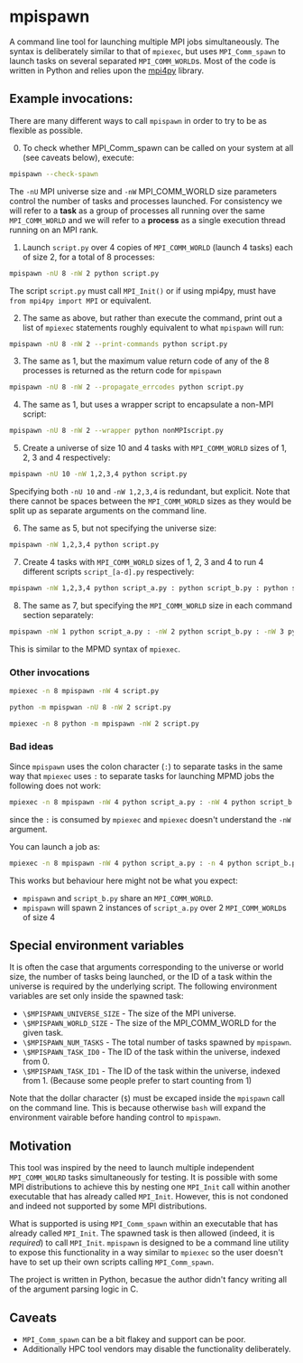 # mpispawn
A command line tool for launching multiple MPI jobs simultaneously.
The syntax is deliberately similar to that of `mpiexec`, but uses `MPI_Comm_spawn` to launch tasks on several separated `MPI_COMM_WORLD`s.
Most of the code is written in Python and relies upon the [mpi4py](https://github.com/mpi4py/mpi4py) library.

## Example invocations:
There are many different ways to call `mpispawn` in order to try to be as flexible as possible.

0. To check whether MPI_Comm_spawn can be called on your system at all (see caveats below), execute:
```bash
mpispawn --check-spawn
```

The `-nU` MPI universe size and `-nW` MPI_COMM_WORLD size parameters control the number of tasks and processes launched.
For consistency we will refer to a **task** as a group of processes all running over the same `MPI_COMM_WORLD` and we will refer to a **process** as a single execution thread running on an MPI rank.

1. Launch `script.py` over 4 copies of `MPI_COMM_WORLD` (launch 4 tasks) each of size 2, for a total of 8 processes:
```bash
mpispawn -nU 8 -nW 2 python script.py
```
The script `script.py` must call `MPI_Init()` or if using mpi4py, must have `from mpi4py import MPI` or equivalent.


2. The same as above, but rather than execute the command, print out a list of `mpiexec` statements roughly equivalent to what `mpispawn` will run:
```bash
mpispawn -nU 8 -nW 2 --print-commands python script.py
```

3. The same as 1, but the maximum value return code of any of the 8 processes is returned as the return code for `mpispawn`
```bash
mpispawn -nU 8 -nW 2 --propagate_errcodes python script.py
```

4. The same as 1, but uses a wrapper script to encapsulate a non-MPI script:
```bash
mpispawn -nU 8 -nW 2 --wrapper python nonMPIscript.py
```

5. Create a universe of size 10 and 4 tasks with `MPI_COMM_WORLD` sizes of 1, 2, 3 and 4 respectively:
```bash
mpispawn -nU 10 -nW 1,2,3,4 python script.py
```
Specifying both `-nU 10` and `-nW 1,2,3,4` is redundant, but explicit. Note that there cannot be spaces between the `MPI_COMM_WORLD` sizes as they would be split up as separate arguments on the command line.

6. The same as 5, but not specifying the universe size:
```bash
mpispawn -nW 1,2,3,4 python script.py
```

7. Create 4 tasks with `MPI_COMM_WORLD` sizes of 1, 2, 3 and 4 to run 4 different scripts `script_[a-d].py` respectively:
```bash
mpispawn -nW 1,2,3,4 python script_a.py : python script_b.py : python script_c.py : python script_d.py
```

8. The same as 7, but specifying the `MPI_COMM_WORLD` size in each command section separately:
```bash
mpispawn -nW 1 python script_a.py : -nW 2 python script_b.py : -nW 3 python script_c.py : -nW 3 python script_d.py
```
This is similar to the MPMD syntax of `mpiexec`.

### Other invocations
```bash
mpiexec -n 8 mpispawn -nW 4 script.py
```

```bash
python -m mpispwan -nU 8 -nW 2 script.py
```

```bash
mpiexec -n 8 python -m mpispawn -nW 2 script.py
```

### Bad ideas
Since `mpispawn` uses the colon character (`:`) to separate tasks in the same way that `mpiexec` uses `:` to separate tasks for launching MPMD jobs the following does not work:
```bash
mpiexec -n 8 mpispawn -nW 4 python script_a.py : -nW 4 python script_b.py
```
since the `:` is consumed by `mpiexec` and `mpiexec` doesn't understand the `-nW` argument.

You can launch a job as:
```bash
mpiexec -n 8 mpispawn -nW 4 python script_a.py : -n 4 python script_b.py
```
This works but behaviour here might not be what you expect:
 - `mpispawn` and `script_b.py` share an `MPI_COMM_WORLD`.
 - `mpispawn` will spawn 2 instances of `script_a.py` over 2 `MPI_COMM_WORLD`s of size 4

## Special environment variables
It is often the case that arguments corresponding to the universe or world size, the number of tasks being launched, or the ID of a task within the universe is required by the underlying script.
The following environment variables are set only inside the spawned task:
- `\$MPISPAWN_UNIVERSE_SIZE` - The size of the MPI universe.
- `\$MPISPAWN_WORLD_SIZE` - The size of the MPI_COMM_WORLD for the given task.
- `\$MPISPAWN_NUM_TASKS` - The total number of tasks spawned by `mpispawn`.
- `\$MPISPAWN_TASK_ID0` - The ID of the task within the universe, indexed from 0.
- `\$MPISPAWN_TASK_ID1` - The ID of the task within the universe, indexed from 1. (Because some people prefer to start counting from 1)

Note that the dollar character (`$`) must be excaped inside the `mpispawn` call on the command line.
This is because otherwise `bash` will expand the environment vairable before handing control to `mpispawn`.

## Motivation
This tool was inspired by the need to launch multiple independent `MPI_COMM_WOLRD` tasks simultaneously for testing.
It is possible with some MPI distributions to achieve this by nesting one `MPI_Init` call within another executable that has already called `MPI_Init`.
However, this is not condoned and indeed not supported by some MPI distributions.

What is supported is using `MPI_Comm_spawn` within an executable that has already called `MPI_Init`.
The spawned task is then allowed (indeed, it is _required_) to call `MPI_Init`.
`mpispawn` is designed to be a command line utility to expose this functionality in a way similar to `mpiexec` so the user doesn't have to set up their own scripts calling `MPI_Comm_spawn`.

The project is written in Python, becasue the author didn't fancy writing all of the argument parsing logic in C.

## Caveats
- `MPI_Comm_spawn` can be a bit flakey and support can be poor.
- Additionally HPC tool vendors may disable the functionality deliberately.
